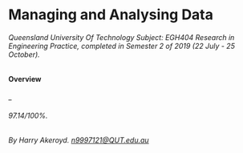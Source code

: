 # Managing and Analysing Data
###### Queensland University Of Technology Subject: EGH404 Research in Engineering Practice, completed in Semester 2 of 2019 (22 July - 25 October).

#### Overview

_
###### 97.14/100%.
###### By Harry Akeroyd. n9997121@QUT.edu.au
